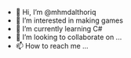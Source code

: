- 👋 Hi, I’m @mhmdalthoriq
- 👀 I’m interested in making games
- 🌱 I’m currently learning C#
- 💞️ I’m looking to collaborate on ...
- 📫 How to reach me ...

<!---
mhmdalthoriq/mhmdalthoriq is a ✨ special ✨ repository because its `README.md` (this file) appears on your GitHub profile.
You can click the Preview link to take a look at your changes.
--->
